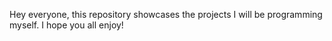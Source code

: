 Hey everyone, this repository showcases the projects I will be programming myself. I hope you all enjoy!

